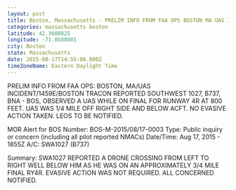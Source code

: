 ```yaml
---
layout: post
title: Boston, Massachusetts - PRELIM INFO FROM FAA OPS BOSTON MA UAS INCIDENT 1459E BOSTON TRACON REPORTED SOUTHWEST 1027
categories: massachusetts boston
latitude: 42.3600825
longitude: -71.0588801
city: Boston
state: Massachusetts
date: 2015-08-17T14:55:00.000Z
timeZoneName: Eastern Daylight Time
---
```


PRELIM INFO FROM FAA OPS: BOSTON, MA/UAS INCIDENT/1459E/BOSTON TRACON REPORTED SOUTHWEST 1027, B737, BNA - BOS, OBSERVED A UAS WHILE ON FINAL FOR RUNWAY 4R AT 800 FEET. UAS WAS 1/4 MILE OFF RIGHT SIDE AND BELOW ACFT. NO EVASIVE ACTION TAKEN. LEOS TO BE NOTIFIED. 

MOR Alert for BOS
Number: BOS-M-2015/08/17-0003
Type: Public inquiry or concern (including all pilot reported NMACs)
Date/Time: Aug 17, 2015 - 1855Z
A/C: SWA1027 (B737)

Summary: SWA1027 REPORTED A DRONE CROSSING FROM LEFT TO RIGHT WELL BELOW HIM AS HE WAS ON AN APPROXIMATELY 3/4 MILE FINAL RY4R. EVASIVE ACTION WAS NOT REQUIRED. ALL CONCERNED NOTIFIED.